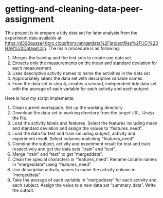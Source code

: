 # getting-and-cleaning-data-peer-assignment
This project is to prepare a tidy data set for later analysis from the experiment data available at https://d396qusza40orc.cloudfront.net/getdata%2Fprojectfiles%2FUCI%20HAR%20Dataset.zip. The main procedure is as following:

1. Merges the training and the test sets to create one data set.
2. Extracts only the measurements on the mean and standard deviation for each measurement.
3. Uses descriptive activity names to name the activities in the data set
4. Appropriately labels the data set with descriptive variable names.
5. From the data set in step 4, creates a second, independent tidy data set with the average of each variable for each activity and each subject.

Here is how my script implements:

1. Clean current workspace. Set up the working directory.
2. Download the data set to working directory from the target URL. Unzip the file.
3. Load the activity labels and features. Select the features including mean and standard deviation and assign the values to “features_need”.
4. Load the data for test and train including subject, activity and experiment result. Select columns matching “features_need”.
5. Combine the subject, activity and experiment result for test and train respectively and get the data sets “train” and “test”.
6. Merge “train” and “test” to get “mergeddata”.
7. Clean the special characters in “features_need”. Rename column names in “mergeddata” using “features_need”.
8. Use descriptive activity names to name the activity column in “mergeddata”
9. Take the average of each variable in “mergeddata” for each activity and each subject. Assign the value to a new data set “summary_data”. Write the output.
